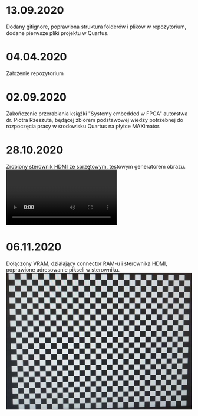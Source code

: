 # 13.09.2020
Dodany gitignore, poprawiona struktura folderów i plików w repozytorium, dodane pierwsze pliki projektu w Quartus.

# 04.04.2020
Założenie repozytorium

# 02.09.2020
Zakończenie przerabiania książki "Systemy embedded w FPGA" autorstwa dr. Piotra Rzeszuta, będącej zbiorem podstawowej wiedzy potrzebnej do rozpoczęcia pracy w środowisku Quartus na płytce MAXimator.

# 28.10.2020
Zrobiony sterownik HDMI ze sprzętowym, testowym generatorem obrazu.
![HDMIDriver&ImageGenerator](Documents/Assets/HDMIDriver&ImageGenerator.mp4)

# 06.11.2020
Dołączony VRAM, działający connector RAM-u i sterownika HDMI, poprawione adresowanie pikseli w sterowniku.
![ReadFromRAM](Documents/Assets/ReadFromRAM.jpg)
